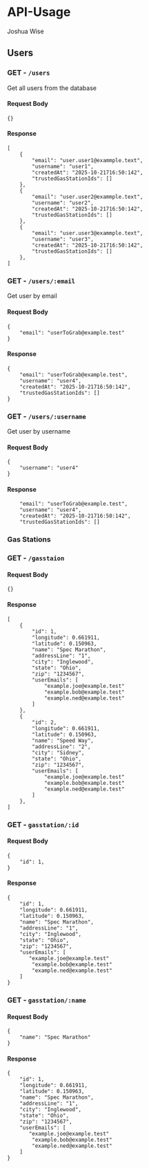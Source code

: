# API-Usage

Joshua Wise

## Users

### GET - `/users`

Get all users from the database

#### Request Body

```
{}
```

#### Response

```
[
    {
        "email": "user.user1@exammple.text",
        "username": "user1",
        "createdAt": "2025-10-21716:50:142",
        "trustedGasStationIds": []
    },
    {
        "email": "user.user2@exammple.text",
        "username": "user2",
        "createdAt": "2025-10-21716:50:142",
        "trustedGasStationIds": []
    },
    {
        "email": "user.user3@exammple.text",
        "username": "user3",
        "createdAt": "2025-10-21716:50:142",
        "trustedGasStationIds": []
    },
]
```

### GET - `/users/:email`

Get user by email

#### Request Body

```
{
    "email": "userToGrab@example.test"
}
```

#### Response

```
{
    "email": "userToGrab@example.test",
    "username": "user4",
    "createdAt": "2025-10-21716:50:142",
    "trustedGasStationIds": []
}
```

### GET - `/users/:username`

Get user by username

#### Request Body

```
{
    "username": "user4"
}
```

#### Response

```
    "email": "userToGrab@example.test",
    "username": "user4",
    "createdAt": "2025-10-21716:50:142",
    "trustedGasStationIds": []
```

### Gas Stations

### GET - `/gasstaion`

#### Request Body

```
{}
```

#### Response

```
[
    {
        "id": 1,
        "longitude": 0.661911,
        "latitude": 0.150963,
        "name": "Spec Marathon",
        "addressLine": "1",
        "city": "Inglewood",
        "state": "Ohio",
        "zip": "1234567",
        "userEmails": [
            "example.joe@example.test"
            "example.bob@example.test"
            "example.ned@example.test"
        ]
    },
    {
        "id": 2,
        "longitude": 0.661911,
        "latitude": 0.150963,
        "name": "Speed Way",
        "addressLine": "2",
        "city": "Sidney",
        "state": "Ohio",
        "zip": "1234567",
        "userEmails": [
            "example.joe@example.test"
            "example.bob@example.test"
            "example.ned@example.test"
        ]
    },
]
```

### GET - `gasstation/:id`

#### Request Body

```
{
    "id": 1,
}
```

#### Response

```
{
    "id": 1,
    "longitude": 0.661911,
    "latitude": 0.150963,
    "name": "Spec Marathon",
    "addressLine": "1",
    "city": "Inglewood",
    "state": "Ohio",
    "zip": "1234567",
    "userEmails": [
       "example.joe@example.test"
        "example.bob@example.test"
        "example.ned@example.test"
    ]
}

```

### GET - `gasstation/:name`

#### Request Body

```
{
    "name": "Spec Marathon"
}
```

#### Response

```
{
    "id": 1,
    "longitude": 0.661911,
    "latitude": 0.150963,
    "name": "Spec Marathon",
    "addressLine": "1",
    "city": "Inglewood",
    "state": "Ohio",
    "zip": "1234567",
    "userEmails": [
       "example.joe@example.test"
        "example.bob@example.test"
        "example.ned@example.test"
    ]
}
```
